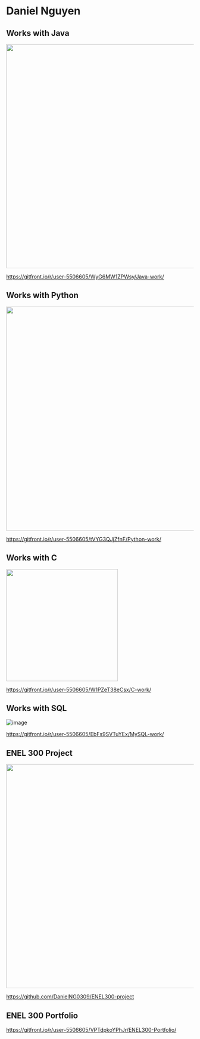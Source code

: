 # Daniel Nguyen

## Works with Java
<img width="600" src="https://user-images.githubusercontent.com/104455551/167976151-19c3d25b-eb18-4f42-a426-3db1177996d7.png">

https://gitfront.io/r/user-5506605/WyG6MW1ZPWsy/Java-work/
## Works with Python
<img width="600" src="https://user-images.githubusercontent.com/104455551/167976456-94a4575e-d08a-4e49-966a-790d9700af63.png">

https://gitfront.io/r/user-5506605/tVYG3QJjZfnF/Python-work/
## Works with C
<img width="300" src="https://user-images.githubusercontent.com/104455551/167977391-032f741f-3803-40a2-ad6b-65dcc4339735.png">

https://gitfront.io/r/user-5506605/W1PZeT38eCsx/C-work/
## Works with SQL
![image](https://user-images.githubusercontent.com/104455551/171292294-c6367856-994a-4f22-8d96-707faebb4e44.png)

https://gitfront.io/r/user-5506605/EbFs9SVTuYEx/MySQL-work/
## ENEL 300 Project
<img width="600" src="https://user-images.githubusercontent.com/104455551/165433379-5ee6878e-f5f2-4336-9072-0402de35547f.png">

https://github.com/DanielNG0309/ENEL300-project
## ENEL 300 Portfolio
https://gitfront.io/r/user-5506605/VPTdpkoYPhJr/ENEL300-Portfolio/
